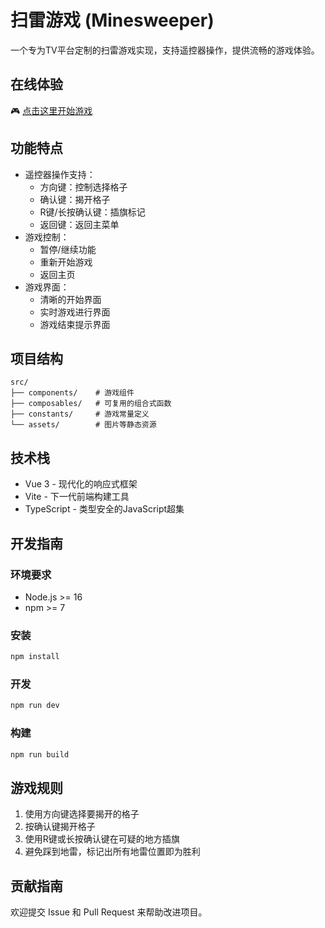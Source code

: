 # 扫雷游戏 (Minesweeper)

一个专为TV平台定制的扫雷游戏实现，支持遥控器操作，提供流畅的游戏体验。

## 在线体验

🎮 [点击这里开始游戏](https://saoman.github.io/Minesweeper/)

## 功能特点

- 遥控器操作支持：
  - 方向键：控制选择格子
  - 确认键：揭开格子
  - R键/长按确认键：插旗标记
  - 返回键：返回主菜单
- 游戏控制：
  - 暂停/继续功能
  - 重新开始游戏
  - 返回主页
- 游戏界面：
  - 清晰的开始界面
  - 实时游戏进行界面
  - 游戏结束提示界面

## 项目结构

```
src/
├── components/    # 游戏组件
├── composables/   # 可复用的组合式函数
├── constants/     # 游戏常量定义
└── assets/        # 图片等静态资源
```

## 技术栈

- Vue 3 - 现代化的响应式框架
- Vite - 下一代前端构建工具
- TypeScript - 类型安全的JavaScript超集

## 开发指南

### 环境要求

- Node.js >= 16
- npm >= 7

### 安装

```bash
npm install
```

### 开发

```bash
npm run dev
```

### 构建

```bash
npm run build
```

## 游戏规则

1. 使用方向键选择要揭开的格子
2. 按确认键揭开格子
3. 使用R键或长按确认键在可疑的地方插旗
4. 避免踩到地雷，标记出所有地雷位置即为胜利

## 贡献指南

欢迎提交 Issue 和 Pull Request 来帮助改进项目。
